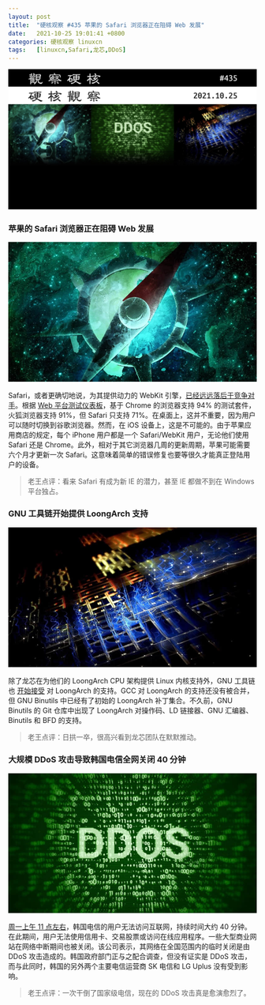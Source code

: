 ```yaml
---
layout: post
title:	"硬核观察 #435 苹果的 Safari 浏览器正在阻碍 Web 发展"
date:	2021-10-25 19:01:41 +0800 
categories:	硬核观察 linuxcn 
tags:	[linuxcn,Safari,龙芯,DDoS]
---
```



![](/Asserts/Images/album/202110/25/190031do3z7cc5jwcjj75z.jpg)


### 苹果的 Safari 浏览器正在阻碍 Web 发展


![](/Asserts/Images/album/202110/25/190041mqrz62iiiierqq9j.jpg)


Safari，或者更确切地说，为其提供动力的 WebKit 引擎，[已经远远落后于竞争对手](https://www.theregister.com/2021/10/22/safari_risks_becoming_the_new_ie/)。根据 [Web 平台测试仪表板](https://wpt.fyi/compat2021?feature=summary&stable)，基于 Chrome 的浏览器支持 94% 的测试套件，火狐浏览器支持 91%，但 Safari 只支持 71%。在桌面上，这并不重要，因为用户可以随时切换到谷歌浏览器。然而，在 iOS 设备上，这是不可能的。由于苹果应用商店的规定，每个 iPhone 用户都是一个 Safari/WebKit 用户，无论他们使用 Safari 还是 Chrome。此外，相对于其它浏览器几周的更新周期，苹果可能需要六个月才更新一次 Safari。这意味着简单的错误修复也要等很久才能真正登陆用户的设备。



> 
> 老王点评：看来 Safari 有成为新 IE 的潜力，甚至 IE 都做不到在 Windows 平台独占。
> 
> 
> 


### GNU 工具链开始提供 LoongArch 支持


![](/Asserts/Images/album/202110/25/190112mqm1dq6wo6yu1815.jpg)


除了龙芯在为他们的 LoongArch CPU 架构提供 Linux 内核支持外，GNU 工具链也 [开始接受](https://www.phoronix.com/scan.php?page=news_item&px=GNU-Binutils-LoongArch) 对 LoongArch 的支持。GCC 对 LoongArch 的支持还没有被合并，但 GNU Binutils 中已经有了初始的 LoongArch 补丁集合。不久前，GNU Binutils 的 Git 仓库中出现了 LoongArch 对操作码、LD 链接器、GNU 汇编器、Binutils 和 BFD 的支持。



> 
> 老王点评：日拱一卒，很高兴看到龙芯团队在默默推动。
> 
> 
> 


### 大规模 DDoS 攻击导致韩国电信全网关闭 40 分钟


![](/Asserts/Images/album/202110/25/190126rdqtoqdh2zqpqkzp.jpg)


[周一上午 11 点左右](https://www.zdnet.com/article/large-ddos-attack-shuts-down-south-korean-telcos-nationwide-network/)，韩国电信的用户无法访问互联网，持续时间大约 40 分钟。在此期间，用户无法使用信用卡、交易股票或访问在线应用程序。一些大型商业网站在网络中断期间也被关闭。该公司表示，其网络在全国范围内的临时关闭是由 DDoS 攻击造成的。韩国政府部门正与之配合调查，但没有证实是 DDoS 攻击，而与此同时，韩国的另外两个主要电信运营商 SK 电信和 LG Uplus 没有受到影响。



> 
> 老王点评：一次干倒了国家级电信，现在的 DDoS 攻击真是愈演愈烈了。
> 
> 
>
